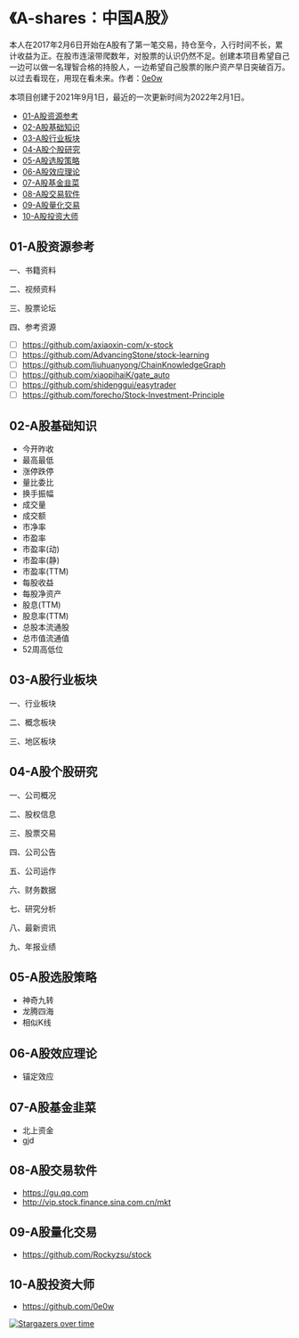 # 《A-shares：中国A股》

本人在2017年2月6日开始在A股有了第一笔交易，持仓至今，入行时间不长，累计收益为正。在股市连滚带爬数年，对股票的认识仍然不足。创建本项目希望自己一边可以做一名理智合格的持股人，一边希望自己股票的账户资产早日突破百万。以过去看现在，用现在看未来。作者：[0e0w](https://github.com/0e0w)

本项目创建于2021年9月1日，最近的一次更新时间为2022年2月1日。

- [01-A股资源参考]()
- [02-A股基础知识]()
- [03-A股行业板块]()
- [04-A股个股研究]()
- [05-A股选股策略]()
- [06-A股效应理论]()
- [07-A股基金韭菜]()
- [08-A股交易软件]()
- [09-A股量化交易]()
- [10-A股投资大师]()

## 01-A股资源参考

一、书籍资料

二、视频资料

三、股票论坛

四、参考资源
- [ ] https://github.com/axiaoxin-com/x-stock
- [ ] https://github.com/AdvancingStone/stock-learning
- [ ] https://github.com/liuhuanyong/ChainKnowledgeGraph
- [ ] https://github.com/xiaopihaiK/gate_auto
- [ ] https://github.com/shidenggui/easytrader
- [ ] https://github.com/forecho/Stock-Investment-Principle

## 02-A股基础知识

- 今开昨收
- 最高最低
- 涨停跌停
- 量比委比
- 换手振幅
- 成交量
- 成交额
- 市净率
- 市盈率
- 市盈率(动)
- 市盈率(静)
- 市盈率(TTM)
- 每股收益
- 每股净资产
- 股息(TTM)
- 股息率(TTM)
- 总股本流通股
- 总市值流通值
- 52周高低位

## 03-A股行业板块

一、行业板块

二、概念板块

三、地区板块

## 04-A股个股研究

一、公司概况

二、股权信息

三、股票交易

四、公司公告

五、公司运作

六、财务数据

七、研究分析

八、最新资讯

九、年报业绩

## 05-A股选股策略

- 神奇九转
- 龙腾四海
- 相似K线

## 06-A股效应理论

- 锚定效应

## 07-A股基金韭菜

- 北上资金
- gjd

## 08-A股交易软件

- https://gu.qq.com
- http://vip.stock.finance.sina.com.cn/mkt

## 09-A股量化交易

- https://github.com/Rockyzsu/stock

## 10-A股投资大师

- https://github.com/0e0w

[![Stargazers over time](https://starchart.cc//a-shares/a-shares.svg)](https://starchart.cc/a-shares/a-shares)